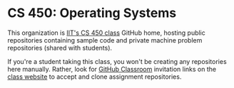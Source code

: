   # CS 450: Operating Systems

This organization is [IIT's CS 450 class](https://moss.cs.iit.edu/cs450) GitHub home, hosting public repositories containing sample code and private machine problem repositories (shared with students).

If you're a student taking this class, you won't be creating any repositories here manually. Rather, look for [GitHub Classroom](https://classroom.github.com/) invitation links on the [class website](https://moss.cs.iit.edu/cs450) to accept and clone assignment repositories. 
